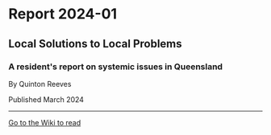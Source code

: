 # Report 2024-01

## Local Solutions to Local Problems

### A resident's report on systemic issues in Queensland

By Quinton Reeves

Published March 2024

---

[Go to the Wiki to read](https://github.com/fixqld/report-2024-01/wiki)
